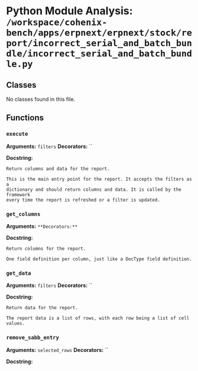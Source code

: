 # Python Module Analysis: `/workspace/cohenix-bench/apps/erpnext/erpnext/stock/report/incorrect_serial_and_batch_bundle/incorrect_serial_and_batch_bundle.py`

## Classes

No classes found in this file.


## Functions

### `execute`
**Arguments:** `filters`
**Decorators:** ``

**Docstring:**
```
Return columns and data for the report.

This is the main entry point for the report. It accepts the filters as a
dictionary and should return columns and data. It is called by the framework
every time the report is refreshed or a filter is updated.
```
### `get_columns`
**Arguments:** ``
**Decorators:** ``

**Docstring:**
```
Return columns for the report.

One field definition per column, just like a DocType field definition.
```
### `get_data`
**Arguments:** `filters`
**Decorators:** ``

**Docstring:**
```
Return data for the report.

The report data is a list of rows, with each row being a list of cell values.
```
### `remove_sabb_entry`
**Arguments:** `selected_rows`
**Decorators:** ``

**Docstring:**
```

```

